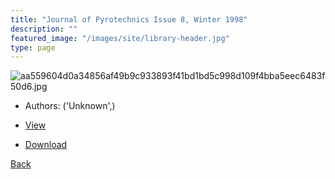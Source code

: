 ```yaml
---
title: "Journal of Pyrotechnics Issue 8, Winter 1998"
description: ""
featured_image: "/images/site/library-header.jpg"
type: page
---
```


![aa559604d0a34856af49b9c933893f41bd1bd5c998d109f4bba5eec6483f50d6.jpg](https://drive.google.com/uc?export=view&id=1LRmijKhKxZM8ZBat1ien1SAJkBw-hp3j)
* Authors: ('Unknown',)
* <a href="https://drive.google.com/uc?export=view&id=11em7KxrjHXL3elTidQMV6o_nQkCVHpX7" target="_blank">View</a>

* [Download](https://drive.google.com/uc?export=download&id=11em7KxrjHXL3elTidQMV6o_nQkCVHpX7)

[Back](/library/)

